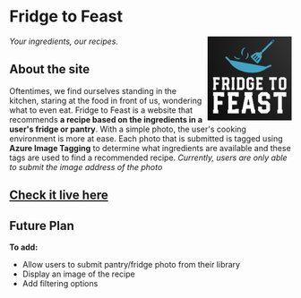 # Fridge to Feast

*Your ingredients, our recipes.* <img src="public/favicon.png" align="right" width="150">

## About the site
Oftentimes, we find ourselves standing in the kitchen, staring at the food in front of us, wondering what to even eat. Fridge to Feast is a website that recommends **a recipe based on the ingredients in a user's fridge or pantry**. With a simple photo, the user's cooking environment is more at ease. Each photo that is submitted is tagged using **Azure Image Tagging** to determine what ingredients are available and these tags are used to find a recommended recipe. *Currently, users are only able to submit the image address of the photo*
## [Check it live here](https://fridgetofeast.netlify.app/)

## Future Plan

**To add:**
- Allow users to submit pantry/fridge photo from their library
- Display an image of the recipe
- Add filtering options
